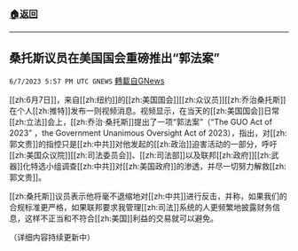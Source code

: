 ###  [:house:返回](README.md)
---


## 桑托斯议员在美国国会重磅推出“郭法案”
`6/7/2023 5:57 PM UTC GNEWS` [轉載自GNews](https://gnews.org/articles/1366056)

[[zh:6月7日]]，来自[[zh:纽约]]的[[zh:美国国会]][[zh:众议员]][[zh:乔治桑托斯]]在个人[[zh:推特]]发布一则视频消息。视频显示，在当天的[[zh:美国国会]]日常[[zh:立法]]会上，[[zh:乔治·桑托斯]]提出了一项“郭法案”（“The GUO Act of 2023” ，the Government Unanimous Oversight Act of 2023），指出，对[[zh:郭文贵]]的指控只是[[zh:中共]]对他发起的[[zh:政治]]迫害活动的一部分，呼吁[[zh:美国众议院]][[zh:司法委员会]]、[[zh:司法部]]以及联邦[[zh:政府]][[zh:武器]]化特选小组调查[[zh:中共]]对[[zh:美国政府]]的渗透，并尽一切努力解救[[zh:郭文贵]]。

[[zh:桑托斯]]议员表示他将毫不退缩地对[[zh:中共]]进行反击，并称，如果我们的合规标准更严格，如果联邦要求我管理[[zh:司法]]系统的人更频繁地披露财务信息，这样不正当和不符合[[zh:美国]]利益的交易就可以避免。

（详细内容持续更新中）
